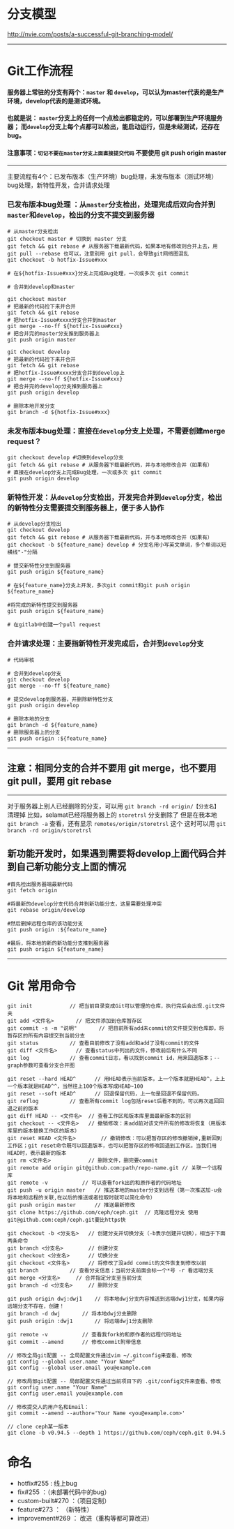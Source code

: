 # 分支模型
http://nvie.com/posts/a-successful-git-branching-model/


---
# Git工作流程

#### 服务器上常驻的分支有两个：`master` 和 `develop`，可以认为master代表的是生产环境，develop代表的是测试环境。
#### 也就是说：  `master`分支上的任何一个点检出都稳定的，可以部署到生产环境服务器；  而`develop`分支上每个点都可以检出，能启动运行，但是未经测试，还存在bug。
#### 注意事项：`切记不要在master分支上面直接提交代码`  不要使用 git push origin master

---

主要流程有4个：已发布版本（生产环境）bug处理，未发布版本（测试环境）bug处理，新特性开发，合并请求处理

### 已发布版本bug处理 ：从`master`分支检出，处理完成后双向合并到`master`和`develop`，检出的分支不提交到服务器

```
# 从master分支检出
git checkout master # 切换到 master 分支
git fetch && git rebase # 从服务器下载最新代码，如果本地有修改则合并上去，用 git pull --rebase 也可以，注意别用 git pull，会导致git网络图混乱
git checkout -b hotfix-Issue#xxx

# 在${hotfix-Issue#xxx}分支上完成Bug处理，一次或多次 git commit

# 合并到develop和master

git checkout master
# 把最新的代码捡下来并合并
git fetch && git rebase
# 把hotfix-Issue#xxxx分支合并到master
git merge --no-ff ${hotfix-Issue#xxx}
# 把合并完的master分支推到服务器上
git push origin master

git checkout develop
# 把最新的代码捡下来并合并
git fetch && git rebase
# 把hotfix-Issue#xxxx分支合并到develop上
git merge --no-ff ${hotfix-Issue#xxx}
# 把合并完的develop分支推到服务器上
git push origin develop

# 删除本地开发分支
git branch -d ${hotfix-Issue#xxx}
```

### 未发布版本bug处理：直接在`develop`分支上处理，不需要创建merge request？

```
git checkout develop #切换到develop分支
git fetch && git rebase # 从服务器下载最新代码，并与本地修改合并（如果有）
# 直接在develop分支上完成Bug处理，一次或多次 git commit
git push origin develop
```

### 新特性开发：从`develop`分支检出，开发完合并到`develop`分支，检出的新特性分支需要提交到服务器上，便于多人协作

```
# 从develop分支检出
git checkout develop
git fetch && git rebase # 从服务器下载最新代码，并与本地修改合并（如果有）
git checkout -b ${feature_name} develop # 分支名用小写英文单词，多个单词以短横线"-"分隔 

# 提交新特性分支到服务器
git push origin ${feature_name}

# 在${feature_name}分支上开发，多次git commit和git push origin ${feature_name}

#将完成的新特性提交到服务器
git push origin ${feature_name} 

# 在gitlab中创建一个pull request
```

### 合并请求处理：主要指新特性开发完成后，合并到`develop`分支

```
# 代码审核

# 合并到develop分支
git checkout develop
git merge --no-ff ${feature_name}  

# 提交develop到服务器，并删除新特性分支
git push origin develop

# 删除本地的分支
git branch -d ${feature_name}
# 删除服务器上的分支
git push origin :${feature_name} 
```


---

## 注意：相同分支的合并不要用 git merge，也不要用 git pull，要用 git rebase



---

对于服务器上别人已经删除的分支，可以用 `git branch -rd origin/【分支名】` 清理掉
比如，selamat已经将服务器上的 `storetrsl` 分支删除了
但是在我本地 `git branch -a` 查看，还有显示 `remotes/origin/storetrsl` 这个
这时可以用 `git branch -rd origin/storetrsl `


## 新功能开发时，如果遇到需要将develop上面代码合并到自己新功能分支上面的情况

```
#首先检出服务器端最新代码
git fetch origin

#将最新的develop分支代码合并到新功能分支，这里需要处理冲突
git rebase origin/develop

#然后删掉远程仓库的该功能分支
git push origin :${feature_name}

#最后，将本地的新的新功能分支推到服务器
git push origin ${feature_name}
```

---
# Git 常用命令

```
git init			// 把当前目录变成Git可以管理的仓库，执行完后会出现.git文件夹
git add <文件名>		// 把文件添加到仓库暂存区
git commit -s -m "说明"		// 把目前所有add未commit的文件提交到仓库即，将暂存区的所有内容提交到当前分支
git status			// 查看目前修改了没有add和add了没有commit的文件
git diff <文件名>		// 查看status中列出的文件，修改前后有什么不同
git log				// 查看commit日志，看以找到commit id，用来回退版本；--graph参数可查看分支合并图

git reset --hard HEAD^		// 用HEAD表示当前版本，上一个版本就是HEAD^，上上一个版本就是HEAD^^，当然往上100个版本写成HEAD~100
git reset --soft HEAD^		// 回退保留代码，上一句是回退不保留代码。
git reflog			// 查看所有commit log包括reset后看不到的，可以再次返回回退之前的版本
git diff HEAD -- <文件名>	// 查看工作区和版本库里面最新版本的区别
git checkout -- <文件名>	// 撤销修改：未add前对该文件所有的修改将恢复（用版本库里的版本替换工作区的版本）
git reset HEAD <文件名>		// 撤销修改：可以把暂存区的修改撤销掉,重新回到工作区；git reset命令既可以回退版本，也可以把暂存区的修改回退到工作区。当我们用HEAD时，表示最新的版本
git rm <文件名>			// 删除文件，删完要commit
git remote add origin git@github.com:path/repo-name.git	// 关联一个远程库
git remote -v			// 可以查看fork出的和原作者的代码地址
git push -u origin master	// 推送本地的master分支到远程（第一次推送加-u会将本地和远程的关联,在以后的推送或者拉取时就可以简化命令）
git push origin master		// 推送最新修改
git clone https://github.com/ceph/ceph.git	// 克隆远程分支 使用git@github.com:ceph/ceph.git要比https快

git checkout -b <分支名>	// 创建分支并切换分支（-b表示创建并切换），相当于下面两条命令
git branch <分支名>		// 创建分支
git checkout <分支名>		// 切换分支
git checkout <文件名>		// 将修改了没add commit的文件恢复到修改以前
git branch			// 查看分支信息；当前分支前面会标一个*号 -r 看远端分支
git merge <分支名>		// 合并指定分支至当前分支
git branch -d <分支名>		// 删除分支

git push origin dwj:dwj1	// 将本地dwj分支内容推送到远端dwj1分支，如果内容远端分支不存在，创建！
git branch -d dwj		// 将本地dwj分支删除
git push origin :dwj1		// 将远端dwj1分支删除

git remote -v			// 查看我fork的和原作者的远程代码地址
git commit --amend		// 修改commit附带信息

// 修改全局git配置 -- 全局配置文件通过vim ~/.gitconfig来查看、修改
git config --global user.name "Your Name"
git config --global user.email you@example.com

// 修改局部git配置 -- 局部配置文件通过当前项目下的 .git/config文件来查看、修改
git config user.name "Your Name"
git config user.email you@example.com

// 修改提交人的用户名和Email：
git commit --amend --author='Your Name <you@example.com>'

// clone ceph某一版本
git clone -b v0.94.5 --depth 1 https://github.com/ceph/ceph.git 0.94.5
```


# 命名

* hotfix#255  : 线上bug
* fix#255 ：（未部署代码中的bug）
* custom-built#270 ：（项目定制）
* feature#273 ： （新特性）
* improvement#269 ： 改进（重构等都可算改进）
